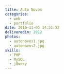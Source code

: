```yaml
---
title: Auto Novos
categories:
  - web
  - portfolio
date: 2016-11-05 14:51:52
deliveredin: 2012
photos:
  - autonovos1.jpg
  - autonovos2.jpg
skills:
  - PHP
  - MySQL
  - jQuery
---
```

